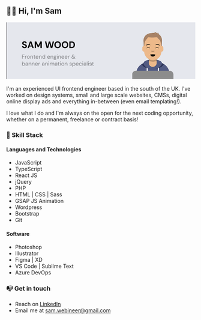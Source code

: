 ## 👋🏼 Hi, I'm Sam

![Sam Wood - Frontend engineer & banner animation specialist](/assets/github-readme-banner.png)

I'm an experienced UI frontend engineer based in the south of the UK. I've worked on design systems, small and large scale websites, CMSs, digital online display ads and everything in-between (even email templating!). 

I love what I do and I'm always on the open for the next coding opportunity, whether on a permanent, freelance or contract basis! 

### 🔧 Skill Stack 

#### Languages and Technologies
- JavaScript
- TypeScript
- React JS
- jQuery
- PHP
- HTML | CSS | Sass
- GSAP JS Animation
- Wordpress
- Bootstrap
- Git

#### Software
- Photoshop
- Illustrator
- Figma | XD 
- VS Code | Sublime Text
- Azure DevOps

### 📭  Get in touch

- Reach on [LinkedIn](https://www.linkedin.com/in/samwood23/)
- Email me at [sam.webineer@gmail.com](emailto:sam.webineer@gmail.com)

<!--
**sam-webineer/sam-webineer** is a ✨ _special_ ✨ repository because its `README.md` (this file) appears on your GitHub profile.

Here are some ideas to get you started:

- 🔭 I’m currently working on ...
- 🌱 I’m currently learning ...
- 👯 I’m looking to collaborate on ...
- 🤔 I’m looking for help with ...
- 💬 Ask me about ...
- 📫 How to reach me: ...
- 😄 Pronouns: ...
- ⚡ Fun fact: ...
-->
